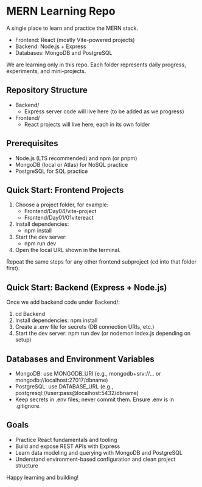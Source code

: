 # MERN Learning Repo

A single place to learn and practice the MERN stack.

- Frontend: React (mostly Vite-powered projects)
- Backend: Node.js + Express
- Databases: MongoDB and PostgreSQL

We are learning only in this repo. Each folder represents daily progress, experiments, and mini-projects.

## Repository Structure

- Backend/
  - Express server code will live here (to be added as we progress)
- Frontend/
  - React projects will live here, each in its own folder 

## Prerequisites

- Node.js (LTS recommended) and npm (or pnpm)
- MongoDB (local or Atlas) for NoSQL practice
- PostgreSQL for SQL practice

## Quick Start: Frontend Projects

1. Choose a project folder, for example:
   - Frontend/Day04/vite-project
   - Frontend/Day01/01vitereact
2. Install dependencies:
   - npm install
3. Start the dev server:
   - npm run dev
4. Open the local URL shown in the terminal.

Repeat the same steps for any other frontend subproject (cd into that folder first).

## Quick Start: Backend (Express + Node.js)

Once we add backend code under Backend/:

1. cd Backend
2. Install dependencies: npm install
3. Create a .env file for secrets (DB connection URIs, etc.)
4. Start the dev server: npm run dev (or nodemon index.js depending on setup)

## Databases and Environment Variables

- MongoDB: use MONGODB_URI (e.g., mongodb+srv://... or mongodb://localhost:27017/dbname)
- PostgreSQL: use DATABASE_URL (e.g., postgresql://user:pass@localhost:5432/dbname)
- Keep secrets in .env files; never commit them. Ensure .env is in .gitignore.

## Goals

- Practice React fundamentals and tooling
- Build and expose REST APIs with Express
- Learn data modeling and querying with MongoDB and PostgreSQL
- Understand environment-based configuration and clean project structure

Happy learning and building!